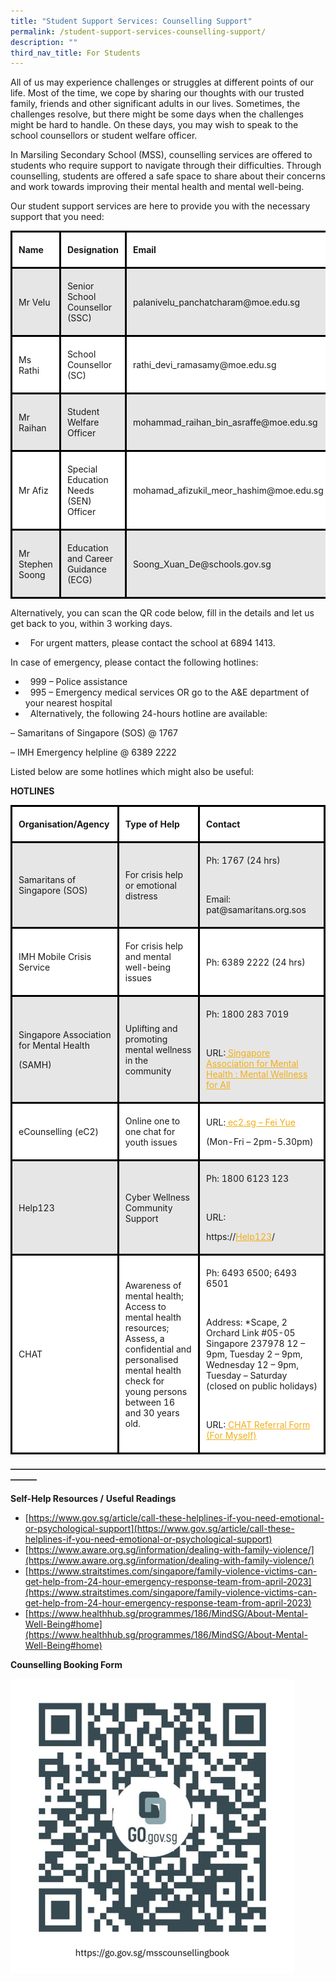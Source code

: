 ```yaml
---
title: "Student Support Services: Counselling Support"
permalink: /student-support-services-counselling-support/
description: ""
third_nav_title: For Students
---
```

All of us may experience challenges or struggles at different points of our life. Most of the time, we cope by sharing our thoughts with our trusted family, friends and other significant adults in our lives. Sometimes, the challenges resolve, but there might be some days when the challenges might be hard to handle. On these days, you may wish to speak to the school counsellors or student welfare officer.

In Marsiling Secondary School (MSS), counselling services are offered to students who require support to navigate through their difficulties. Through counselling, students are offered a safe space to share about their concerns and work towards improving their mental health and mental well-being.

Our student support services are here to provide you with the necessary support that you need:

<table style="box-sizing: inherit; border-collapse: collapse; border-spacing: 0px; max-width: 100%;"><tbody style="box-sizing: inherit;"><tr style="box-sizing: inherit; background: rgb(255, 255, 255);"><td style="box-sizing: inherit; padding: 5px 10px; border-style: solid; border-color: rgb(0, 0, 0);"><p style="box-sizing: inherit; font-size: 1em;"><strong style="box-sizing: inherit; font-weight: bold;">Name</strong></p></td><td style="box-sizing: inherit; padding: 5px 10px; border-style: solid; border-color: rgb(0, 0, 0);"><p style="box-sizing: inherit; font-size: 1em;"><strong style="box-sizing: inherit; font-weight: bold;">Designation</strong></p></td><td style="box-sizing: inherit; padding: 5px 10px; border-style: solid; border-color: rgb(0, 0, 0);"><p style="box-sizing: inherit; font-size: 1em;"><strong style="box-sizing: inherit; font-weight: bold;">Email</strong></p></td></tr><tr style="box-sizing: inherit; background: rgb(230, 230, 230);"><td style="box-sizing: inherit; padding: 5px 10px; border-style: solid; border-color: rgb(0, 0, 0);"><p style="box-sizing: inherit; font-size: 1em;"><span style="box-sizing: inherit; font-weight: 400;">Mr Velu</span></p></td><td style="box-sizing: inherit; padding: 5px 10px; border-style: solid; border-color: rgb(0, 0, 0);"><p style="box-sizing: inherit; font-size: 1em;"><span style="box-sizing: inherit; font-weight: 400;">Senior School Counsellor (SSC)</span></p></td><td style="box-sizing: inherit; padding: 5px 10px; border-style: solid; border-color: rgb(0, 0, 0);"><p style="box-sizing: inherit; font-size: 1em;"><span style="box-sizing: inherit; font-weight: 400;">palanivelu_panchatcharam@moe.edu.sg</span></p></td></tr><tr style="box-sizing: inherit; background: rgb(255, 255, 255);"><td style="box-sizing: inherit; padding: 5px 10px; border-style: solid; border-color: rgb(0, 0, 0);"><p style="box-sizing: inherit; font-size: 1em;"><span style="box-sizing: inherit; font-weight: 400;">Ms Rathi</span></p></td><td style="box-sizing: inherit; padding: 5px 10px; border-style: solid; border-color: rgb(0, 0, 0);"><p style="box-sizing: inherit; font-size: 1em;"><span style="box-sizing: inherit; font-weight: 400;">School Counsellor (SC)</span></p></td><td style="box-sizing: inherit; padding: 5px 10px; border-style: solid; border-color: rgb(0, 0, 0);"><p style="box-sizing: inherit; font-size: 1em;"><span style="box-sizing: inherit; font-weight: 400;">rathi_devi_ramasamy@moe.edu.sg</span></p></td></tr><tr style="box-sizing: inherit; background: rgb(230, 230, 230);"><td style="box-sizing: inherit; padding: 5px 10px; border-style: solid; border-color: rgb(0, 0, 0);"><p style="box-sizing: inherit; font-size: 1em;"><span style="box-sizing: inherit; font-weight: 400;">Mr Raihan</span></p></td><td style="box-sizing: inherit; padding: 5px 10px; border-style: solid; border-color: rgb(0, 0, 0);"><p style="box-sizing: inherit; font-size: 1em;"><span style="box-sizing: inherit; font-weight: 400;">Student Welfare Officer</span></p></td><td style="box-sizing: inherit; padding: 5px 10px; border-style: solid; border-color: rgb(0, 0, 0);"><p style="box-sizing: inherit; font-size: 1em;"><span style="box-sizing: inherit; font-weight: 400;">mohammad_raihan_bin_asraffe@moe.edu.sg</span></p></td></tr><tr style="box-sizing: inherit; background: rgb(255, 255, 255);"><td style="box-sizing: inherit; padding: 5px 10px; border-style: solid; border-color: rgb(0, 0, 0);"><p style="box-sizing: inherit; font-size: 1em;"><span style="box-sizing: inherit; font-weight: 400;">Mr Afiz</span></p></td><td style="box-sizing: inherit; padding: 5px 10px; border-style: solid; border-color: rgb(0, 0, 0);"><p style="box-sizing: inherit; font-size: 1em;"><span style="box-sizing: inherit; font-weight: 400;">Special Education Needs (SEN) Officer </span></p></td><td style="box-sizing: inherit; padding: 5px 10px; border-style: solid; border-color: rgb(0, 0, 0);"><p style="box-sizing: inherit; font-size: 1em;"><span style="box-sizing: inherit; font-weight: 400;">mohamad_afizukil_meor_hashim@moe.edu.sg</span></p></td></tr><tr style="box-sizing: inherit; background: rgb(230, 230, 230);"><td style="box-sizing: inherit; padding: 5px 10px; border-style: solid; border-color: rgb(0, 0, 0);"><p style="box-sizing: inherit; font-size: 1em;"><span style="box-sizing: inherit; font-weight: 400;">Mr Stephen Soong</span></p></td><td style="box-sizing: inherit; padding: 5px 10px; border-style: solid; border-color: rgb(0, 0, 0);"><p style="box-sizing: inherit; font-size: 1em;"><span style="box-sizing: inherit; font-weight: 400;">Education and Career Guidance (ECG)</span></p></td><td style="box-sizing: inherit; padding: 5px 10px; border-style: solid; border-color: rgb(0, 0, 0);"><p style="box-sizing: inherit; font-size: 1em;"><span style="box-sizing: inherit; font-weight: 400;">Soong_Xuan_De@schools.gov.sg</span></p></td></tr></tbody></table>

Alternatively, you can scan the QR code below, fill in the details and let us get back to you, within 3 working days.

*   &nbsp;&nbsp;For urgent matters, please contact the school at&nbsp;6894 1413.

In case of emergency, please contact the following hotlines:

*   &nbsp;&nbsp;999 – Police assistance
*   &nbsp;&nbsp;995 – Emergency medical services OR go to the A&amp;E department of your nearest hospital
*   &nbsp;&nbsp;Alternatively, the following 24-hours hotline are available:

– Samaritans of Singapore (SOS) @ 1767

– IMH Emergency helpline @ 6389 2222

Listed below are some hotlines which might also be useful:

**HOTLINES**

<table style="box-sizing: inherit; border-collapse: collapse; border-spacing: 0px; max-width: 100%;"><tbody style="box-sizing: inherit;"><tr style="box-sizing: inherit; background: rgb(255, 255, 255);"><td style="box-sizing: inherit; padding: 5px 10px; border-style: solid; border-color: rgb(0, 0, 0);"><p style="box-sizing: inherit; font-size: 1em;"><strong style="box-sizing: inherit; font-weight: bold;">Organisation/Agency</strong></p></td><td style="box-sizing: inherit; padding: 5px 10px; border-style: solid; border-color: rgb(0, 0, 0);"><p style="box-sizing: inherit; font-size: 1em;"><strong style="box-sizing: inherit; font-weight: bold;">Type of Help</strong></p></td><td style="box-sizing: inherit; padding: 5px 10px; border-style: solid; border-color: rgb(0, 0, 0);"><p style="box-sizing: inherit; font-size: 1em;"><strong style="box-sizing: inherit; font-weight: bold;">Contact</strong></p></td></tr><tr style="box-sizing: inherit; background: rgb(230, 230, 230);"><td style="box-sizing: inherit; padding: 5px 10px; border-style: solid; border-color: rgb(0, 0, 0);"><p style="box-sizing: inherit; font-size: 1em;"><span style="box-sizing: inherit; font-weight: 400;">Samaritans of Singapore (SOS)</span></p></td><td style="box-sizing: inherit; padding: 5px 10px; border-style: solid; border-color: rgb(0, 0, 0);"><p style="box-sizing: inherit; font-size: 1em;"><span style="box-sizing: inherit; font-weight: 400;">For crisis help or emotional distress</span></p></td><td style="box-sizing: inherit; padding: 5px 10px; border-style: solid; border-color: rgb(0, 0, 0);"><p style="box-sizing: inherit; font-size: 1em;"><span style="box-sizing: inherit; font-weight: 400;">Ph: 1767 (24 hrs)</span></p><p style="box-sizing: inherit; font-size: 1em;"><span style="box-sizing: inherit; font-weight: 400;">&nbsp;</span></p><p style="box-sizing: inherit; font-size: 1em;"><span style="box-sizing: inherit; font-weight: 400;">Email: pat@samaritans.org.sos</span></p></td></tr><tr style="box-sizing: inherit; background: rgb(255, 255, 255);"><td style="box-sizing: inherit; padding: 5px 10px; border-style: solid; border-color: rgb(0, 0, 0);"><p style="box-sizing: inherit; font-size: 1em;"><span style="box-sizing: inherit; font-weight: 400;">IMH Mobile Crisis Service</span></p></td><td style="box-sizing: inherit; padding: 5px 10px; border-style: solid; border-color: rgb(0, 0, 0);"><p style="box-sizing: inherit; font-size: 1em;"><span style="box-sizing: inherit; font-weight: 400;">For crisis help and mental well-being issues</span></p></td><td style="box-sizing: inherit; padding: 5px 10px; border-style: solid; border-color: rgb(0, 0, 0);"><p style="box-sizing: inherit; font-size: 1em;"><span style="box-sizing: inherit; font-weight: 400;">Ph: 6389 2222 (24 hrs)</span></p></td></tr><tr style="box-sizing: inherit; background: rgb(230, 230, 230);"><td style="box-sizing: inherit; padding: 5px 10px; border-style: solid; border-color: rgb(0, 0, 0);"><p style="box-sizing: inherit; font-size: 1em;"><span style="box-sizing: inherit; font-weight: 400;">Singapore Association for Mental Health</span></p><p style="box-sizing: inherit; font-size: 1em;"><span style="box-sizing: inherit; font-weight: 400;">(SAMH)</span></p></td><td style="box-sizing: inherit; padding: 5px 10px; border-style: solid; border-color: rgb(0, 0, 0);"><p style="box-sizing: inherit; font-size: 1em;"><span style="box-sizing: inherit; font-weight: 400;">Uplifting and promoting mental wellness in the community</span></p></td><td style="box-sizing: inherit; padding: 5px 10px; border-style: solid; border-color: rgb(0, 0, 0);"><p style="box-sizing: inherit; font-size: 1em;"><span style="box-sizing: inherit; font-weight: 400;">Ph: 1800 283 7019</span></p><p style="box-sizing: inherit; font-size: 1em;"><span style="box-sizing: inherit; font-weight: 400;">&nbsp;</span></p><p style="box-sizing: inherit; font-size: 1em;"><span style="box-sizing: inherit; font-weight: 400;">URL:</span><a href="https://www.samhealth.org.sg/" style="box-sizing: inherit; background-color: transparent; transition: all 0.25s ease-in-out 0s; text-decoration: underline; color: rgb(241, 174, 22);"><span>&nbsp;</span><span style="box-sizing: inherit; font-weight: 400;">Singapore Association for Mental Health : Mental Wellness for All</span></a></p></td></tr><tr style="box-sizing: inherit; background: rgb(255, 255, 255);"><td style="box-sizing: inherit; padding: 5px 10px; border-style: solid; border-color: rgb(0, 0, 0);"><p style="box-sizing: inherit; font-size: 1em;"><span style="box-sizing: inherit; font-weight: 400;">eCounselling (eC2)</span></p></td><td style="box-sizing: inherit; padding: 5px 10px; border-style: solid; border-color: rgb(0, 0, 0);"><p style="box-sizing: inherit; font-size: 1em;"><span style="box-sizing: inherit; font-weight: 400;">Online one to one chat for youth issues</span></p></td><td style="box-sizing: inherit; padding: 5px 10px; border-style: solid; border-color: rgb(0, 0, 0);"><p style="box-sizing: inherit; font-size: 1em;"><span style="box-sizing: inherit; font-weight: 400;">URL:</span><a href="https://fycs.org/ec2-sg/" style="box-sizing: inherit; background-color: transparent; transition: all 0.25s ease-in-out 0s; text-decoration: underline; color: rgb(241, 174, 22);"><span>&nbsp;</span><span style="box-sizing: inherit; font-weight: 400;">ec2.sg – Fei Yue</span></a></p><p style="box-sizing: inherit; font-size: 1em;"><span style="box-sizing: inherit; font-weight: 400;">(Mon-Fri – 2pm-5.30pm)</span></p></td></tr><tr style="box-sizing: inherit; background: rgb(230, 230, 230);"><td style="box-sizing: inherit; padding: 5px 10px; border-style: solid; border-color: rgb(0, 0, 0);"><p style="box-sizing: inherit; font-size: 1em;"><span style="box-sizing: inherit; font-weight: 400;">Help123</span></p></td><td style="box-sizing: inherit; padding: 5px 10px; border-style: solid; border-color: rgb(0, 0, 0);"><p style="box-sizing: inherit; font-size: 1em;"><span style="box-sizing: inherit; font-weight: 400;">Cyber Wellness Community Support</span></p></td><td style="box-sizing: inherit; padding: 5px 10px; border-style: solid; border-color: rgb(0, 0, 0);"><p style="box-sizing: inherit; font-size: 1em;"><span style="box-sizing: inherit; font-weight: 400;">Ph: 1800 6123 123</span></p><p style="box-sizing: inherit; font-size: 1em;"><span style="box-sizing: inherit; font-weight: 400;">&nbsp;</span></p><p style="box-sizing: inherit; font-size: 1em;"><span style="box-sizing: inherit; font-weight: 400;">URL:</span></p><p style="box-sizing: inherit; font-size: 1em;"><span style="box-sizing: inherit; font-weight: 400;">https://</span><a href="https://www.help123.sg/" style="box-sizing: inherit; background-color: transparent; transition: all 0.25s ease-in-out 0s; text-decoration: underline; color: rgb(241, 174, 22);"><span style="box-sizing: inherit; font-weight: 400;">Help123</span></a><span style="box-sizing: inherit; font-weight: 400;">/</span></p></td></tr><tr style="box-sizing: inherit; background: rgb(255, 255, 255);"><td style="box-sizing: inherit; padding: 5px 10px; border-style: solid; border-color: rgb(0, 0, 0);"><p style="box-sizing: inherit; font-size: 1em;"><span style="box-sizing: inherit; font-weight: 400;">CHAT</span></p></td><td style="box-sizing: inherit; padding: 5px 10px; border-style: solid; border-color: rgb(0, 0, 0);"><p style="box-sizing: inherit; font-size: 1em;"><span style="box-sizing: inherit; font-weight: 400;">Awareness of mental health; Access to mental health resources; Assess, a confidential and personalised mental health check for young persons between 16 and 30 years old.</span></p></td><td style="box-sizing: inherit; padding: 5px 10px; border-style: solid; border-color: rgb(0, 0, 0);"><p style="box-sizing: inherit; font-size: 1em;"><span style="box-sizing: inherit; font-weight: 400;">Ph: 6493 6500; 6493 6501</span></p><p style="box-sizing: inherit; font-size: 1em;"><span style="box-sizing: inherit; font-weight: 400;">&nbsp;</span></p><p style="box-sizing: inherit; font-size: 1em;"><span style="box-sizing: inherit; font-weight: 400;">Address: *Scape, 2 Orchard Link #05-05 Singapore 237978 12 – 9pm, Tuesday 2 – 9pm, Wednesday 12 – 9pm, Tuesday – Saturday (closed on public holidays)</span></p><p style="box-sizing: inherit; font-size: 1em;"><span style="box-sizing: inherit; font-weight: 400;">&nbsp;</span></p><p style="box-sizing: inherit; font-size: 1em;"><span style="box-sizing: inherit; font-weight: 400;">URL:</span><a href="https://www.form.gov.sg/611c9d967f4b5f001244fbbe" style="box-sizing: inherit; background-color: transparent; transition: all 0.25s ease-in-out 0s; text-decoration: underline; color: rgb(241, 174, 22);"><span>&nbsp;</span><span style="box-sizing: inherit; font-weight: 400;">CHAT Referral Form (For Myself)</span></a></p></td></tr></tbody></table>

**———————————————————————————————————————**

**Self-Help Resources /**&nbsp;**Useful Readings**

*   [https://www.gov.sg/article/call-these-helplines-if-you-need-emotional-or-psychological-support](https://www.gov.sg/article/call-these-helplines-if-you-need-emotional-or-psychological-support)
*   [https://www.aware.org.sg/information/dealing-with-family-violence/](https://www.aware.org.sg/information/dealing-with-family-violence/)
*   [https://www.straitstimes.com/singapore/family-violence-victims-can-get-help-from-24-hour-emergency-response-team-from-april-2023](https://www.straitstimes.com/singapore/family-violence-victims-can-get-help-from-24-hour-emergency-response-team-from-april-2023)
*   [https://www.healthhub.sg/programmes/186/MindSG/About-Mental-Well-Being#home](https://www.healthhub.sg/programmes/186/MindSG/About-Mental-Well-Being#home)

**Counselling Booking Form**

![](/images/Student%20Support%20Services/Counselling%20Booking%20Form.jpg)